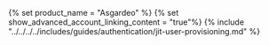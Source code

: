 {% set product_name = "Asgardeo" %}
{% set show_advanced_account_linking_content = "true"%}
{% include "../../../../includes/guides/authentication/jit-user-provisioning.md" %}